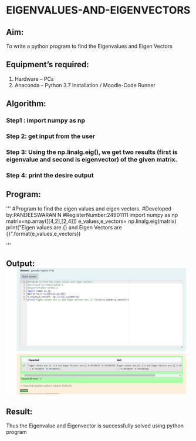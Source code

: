 # EIGENVALUES-AND-EIGENVECTORS
## Aim:
To write a python program to find the Eigenvalues and Eigen Vectors
## Equipment’s required:
1. 	Hardware – PCs
2. 	Anaconda – Python 3.7 Installation / Moodle-Code Runner
## Algorithm:
### Step1 : import numpy as np
### Step 2: get input from the user 
### Step 3: Using the np.linalg.eig(),  we get two results (first is eigenvalue and second is eigenvector) of the given matrix.
### Step 4: print the desire output

## Program:
'''
#Program to find the eigen values and eigen vectors.
#Developed by:PANDEESWARAN N
#RegisterNumber:24901111
import numpy as np
matrix=np.array([[4,2],[2,4]])
e_values,e_vectors= np.linalg.eig(matrix)
print("Eigen values are {} and Eigen Vectors are {}".format(e_values,e_vectors))

'''

## Output:![result](<Screenshot 2024-11-17 102222.png>)
## Result:
Thus the Eigenvalue and Eigenvector is successfully solved using python program
